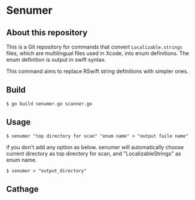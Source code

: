 # Senumer



## About this repository

This is a Git repository for commands that convert `Localizable.strings` files, which are multilingual files used in Xcode, into enum definitions. The enum definition is output in swift syntax.

This command aims to replace RSwift string definitions with simpler ones.



## Build 

```
$ go build senumer.go scanner.go
```

## Usage

```
$ senumer "top directory for scan" "enum name" > "output faile name"
```

if you don't add any option as below. senumer will automatically choose current directory as top directory for scan, and "LocalizableStrings" as enum name.

```
$ senumer > "output_directory"
```





## Cathage


